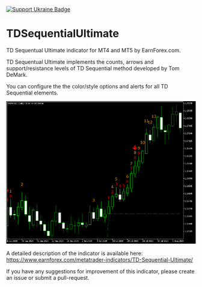 [![Support Ukraine Badge](https://bit.ly/support-ukraine-now)](https://github.com/support-ukraine/support-ukraine)
# TDSequentialUltimate

TD Sequentual Ultimate indicator for MT4 and MT5 by EarnForex.com.

TD Sequentual Ultimate implements the counts, arrows and support/resistance levels of TD Sequential method developed by Tom DeMark.

You can configure the the color/style options and alerts for all TD Sequential elements.

![TD Sequentual Ultimate - an example chart with a perfected Sell Setup and Countdown 13](https://github.com/EarnForex/TDSequentialUltimate/blob/master/README%20Images/TD%20Sequential%20Ultimate.png)

A detailed description of the indicator is available here:
https://www.earnforex.com/metatrader-indicators/TD-Sequential-Ultimate/

If you have any suggestions for improvement of this indicator, please create an issue or submit a pull-request.
